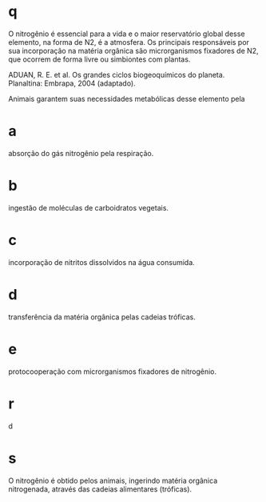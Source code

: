 # q
O nitrogênio é essencial para a vida e o maior reservatório global desse elemento, na forma de N2, é a atmosfera. Os principais responsáveis por sua incorporação na matéria orgânica são microrganismos fixadores de N2, que ocorrem de forma livre ou simbiontes com plantas.

ADUAN, R. E. et aI. Os grandes ciclos biogeoquímicos do planeta. Planaltina: Embrapa, 2004 (adaptado).

Animais garantem suas necessidades metabólicas desse elemento pela

# a
absorção do gás nitrogênio pela respiração.

# b
ingestão de moléculas de carboidratos vegetais.

# c
incorporação de nitritos dissolvidos na água consumida.

# d
transferência da matéria orgânica pelas cadeias tróficas.

# e
protocooperação com microrganismos fixadores de nitrogênio.

# r
d

# s
O nitrogênio é obtido pelos animais, ingerindo matéria orgânica nitrogenada, através das cadeias alimentares (tróficas).
